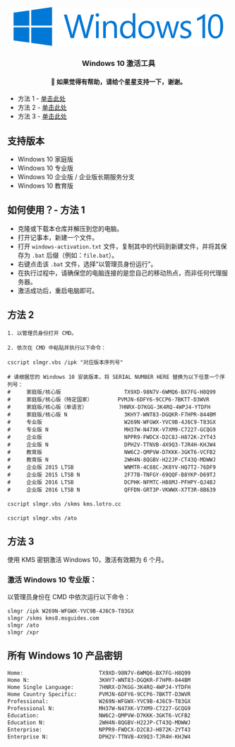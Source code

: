 <p align="center">
  <a href="https://github.com/AienH/Windows-10-Activator/">
    <img src="./assets/Windows_10_Logo.png" alt="Logo">
  </a>

  <h3 align="center">Windows 10 激活工具</h3>
  <h4 align="center">💖 如果觉得有帮助，请给个星星支持一下，谢谢。</h4>
  
- 方法 1 - [单击此处](https://github.com/AienH/Windows-10-Activator/blob/main/README.md#how-to-use----method-1)
- 方法 2 - [单击此处](https://github.com/AienH/Windows-10-Activator/blob/main/README.md#how-to-use----method-1/blob/main/README.md#how-to-use----method-2)
- 方法 3 - [单击此处](https://github.com/AienH/Windows-10-Activator/blob/main/README.md#how-to-use----method-1/blob/main/README.md#how-to-use----method-3)

## 支持版本
- Windows 10 家庭版  
- Windows 10 专业版  
- Windows 10 企业版 / 企业版长期服务分支  
- Windows 10 教育版  

## 如何使用？- 方法 1
- 克隆或下载本仓库并解压到您的电脑。  
- 打开记事本，新建一个文件。  
- 打开 `windows-activation.txt` 文件，复制其中的代码到新建文件，并将其保存为 `.bat` 后缀（例如：`file.bat`）。  
- 右键点击该 `.bat` 文件，选择“以管理员身份运行”。  
- 在执行过程中，请确保您的电脑连接的是您自己的移动热点，而非任何代理服务器。  
- 激活成功后，重启电脑即可。

## 方法 2

   ```
1. 以管理员身份打开 CMD。

2. 依次在 CMD 中粘贴并执行以下命令：

cscript slmgr.vbs /ipk "对应版本序列号"

# 请根据您的 Windows 10 安装版本，将 SERIAL NUMBER HERE 替换为以下任意一个序列号：
#     家庭版/核心版                    TX9XD-98N7V-6WMQ6-BX7FG-H8Q99
#     家庭版/核心版（特定国家）        PVMJN-6DFY6-9CCP6-7BKTT-D3WVR
#     家庭版/核心版（单语言）          7HNRX-D7KGG-3K4RQ-4WPJ4-YTDFH
#     家庭版/核心版 N                  3KHY7-WNT83-DGQKR-F7HPR-844BM
#     专业版                          W269N-WFGWX-YVC9B-4J6C9-T83GX
#     专业版 N                        MH37W-N47XK-V7XM9-C7227-GCQG9
#     企业版                          NPPR9-FWDCX-D2C8J-H872K-2YT43
#     企业版 N                        DPH2V-TTNVB-4X9Q3-TJR4H-KHJW4
#     教育版                          NW6C2-QMPVW-D7KKK-3GKT6-VCFB2
#     教育版 N                        2WH4N-8QGBV-H22JP-CT43Q-MDWWJ
#     企业版 2015 LTSB                WNMTR-4C88C-JK8YV-HQ7T2-76DF9
#     企业版 2015 LTSB N              2F77B-TNFGY-69QQF-B8YKP-D69TJ
#     企业版 2016 LTSB                DCPHK-NFMTC-H88MJ-PFHPY-QJ4BJ
#     企业版 2016 LTSB N              QFFDN-GRT3P-VKWWX-X7T3R-8B639

cscript slmgr.vbs /skms kms.lotro.cc

cscript slmgr.vbs /ato
```

## 方法 3

使用 KMS 密钥激活 Windows 10，激活有效期为 6 个月。

### 激活 Windows 10 专业版：

以管理员身份在 CMD 中依次运行以下命令：

```
slmgr /ipk W269N-WFGWX-YVC9B-4J6C9-T83GX
slmgr /skms kms8.msguides.com
slmgr /ato
slmgr /xpr
```

## 所有 Windows 10 产品密钥

```
Home:                        TX9XD-98N7V-6WMQ6-BX7FG-H8Q99
Home N:                      3KHY7-WNT83-DGQKR-F7HPR-844BM
Home Single Language:        7HNRX-D7KGG-3K4RQ-4WPJ4-YTDFH
Home Country Specific:       PVMJN-6DFY6-9CCP6-7BKTT-D3WVR
Professional:                W269N-WFGWX-YVC9B-4J6C9-T83GX
Professional N:              MH37W-N47XK-V7XM9-C7227-GCQG9
Education:                   NW6C2-QMPVW-D7KKK-3GKT6-VCFB2
Education N:                 2WH4N-8QGBV-H22JP-CT43Q-MDWWJ
Enterprise:                  NPPR9-FWDCX-D2C8J-H872K-2YT43
Enterprise N:                DPH2V-TTNVB-4X9Q3-TJR4H-KHJW4
```

